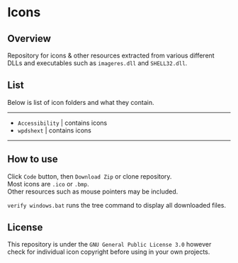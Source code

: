 # Icons

## Overview

Repository for icons & other resources extracted from various different DLLs and executables such as `imageres.dll` and `SHELL32.dll`.

## List
Below is list of icon folders and what they contain.

<hr>

- `Accessibility` | contains icons
- `wpdshext` | contains icons

<hr>

## How to use
Click `Code` button, then `Download Zip` or clone repository.     
Most icons are `.ico` or `.bmp`.       
Other resources such as mouse pointers may be included.
    
`verify windows.bat` runs the tree command to display all downloaded files.    

## License
This repository is under the `GNU General Public License 3.0` however check for individual icon copyright before using in your own projects.
